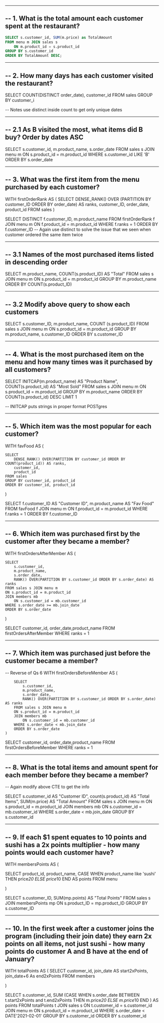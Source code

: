 

------
-- 1. What is the total amount each customer spent at the restaurant?
------

```SQL
SELECT s.customer_id, SUM(m.price) as TotalAmount
FROM menu m JOIN sales s
    ON m.product_id = s.product_id
GROUP BY s.customer_id
ORDER BY TotalAmount DESC;
```


------
-- 2. How many days has each customer visited the restaurant?
------

SELECT  COUNT(DISTINCT order_date), customer_id 
FROM sales
GROUP BY customer_i

-- Notes use distinct inside count to get only unique dates 

------
-- 2.1 As B visited the most, what items did B buy? Order by dates ASC
------
SELECT s.customer_id, m.product_name, s.order_date
FROM sales s JOIN menu m
	ON s.product_id = m.product_id
WHERE s.customer_id LIKE 'B'
ORDER BY s.order_date


------
-- 3. What was the first item from the menu purchased by each customer?
------

WITH firstOrderRank AS (
	SELECT DENSE_RANK() OVER (PARTITION BY customer_ID ORDER BY order_date) AS ranks, customer_ID, order_date, product_id
	FROM sales
)

SELECT DISTINCT f.customer_ID, m.product_name 
FROM firstOrderRank f JOIN menu m
	ON f.product_id = m.product_id
WHERE f.ranks = 1
ORDER BY f.customer_ID
-- Again use distinct to solve the issue that we seen when customer ordered the same item twice 

------
-- 3.1 Names of the most purchased items listed in descending order 
------
SELECT m.product_name, COUNT(s.product_ID) AS "Total"
FROM sales s JOIN menu m
	ON s.product_id = m.product_id
GROUP BY m.product_name
ORDER BY COUNT(s.product_ID)

------
-- 3.2 Modify above query to show each customers  
------
SELECT s.customer_ID, m.product_name, COUNT (s.product_ID)
FROM sales s JOIN menu m
	ON s.product_id = m.product_id
GROUP BY m.product_name, s.customer_ID
ORDER BY s.customer_ID

------
-- 4. What is the most purchased item on the menu and how many times was it purchased by all customers?
------

SELECT INITCAP(m.product_name) AS "Product Name", COUNT(s.product_id) AS "Most Sold" 
FROM sales s JOIN menu m 
	ON s.product_id = m.product_id
GROUP BY m.product_name
ORDER BY COUNT(s.product_id) DESC
LIMIT 1

-- INITCAP puts strings in proper format POSTgres

------
-- 5. Which item was the most popular for each customer?
------

WITH favFood AS (
	
	SELECT 
		DENSE_RANK() OVER(PARTITION BY customer_id ORDER BY COUNT(product_id)) AS ranks, 
		customer_id, 
		product_id
	FROM sales
	GROUP BY customer_id, product_id
	ORDER BY customer_id, product_id

)

SELECT 
	f.customer_ID AS "Customer ID", 
	m.product_name AS "Fav Food"
FROM favFood f JOIN menu m
	ON f.product_id = m.product_id
WHERE f.ranks = 1
ORDER BY f.customer_ID


------
-- 6. Which item was purchased first by the customer after they became a member?
------

WITH firstOrdersAfterMember AS (

	SELECT 
		s.customer_id, 
		m.product_name,
		s.order_date,
		RANK() OVER(PARTITION BY s.customer_id ORDER BY s.order_date) AS ranks
	FROM sales s JOIN menu m
	ON s.product_id = m.product_id
	JOIN members mb
		ON s.customer_id = mb.customer_id
	WHERE s.order_date >= mb.join_date
	ORDER BY s.order_date

)

SELECT customer_id, order_date,product_name
FROM firstOrdersAfterMember
WHERE ranks = 1

------
-- 7. Which item was purchased just before the customer became a member?
------

-- Reverse of Qs 6
WITH firstOrdersBeforeMember AS (
	
		SELECT 
			s.customer_id, 
			m.product_name,
			s.order_date,
			RANK() OVER(PARTITION BY s.customer_id ORDER BY s.order_date) AS ranks
		FROM sales s JOIN menu m
		ON s.product_id = m.product_id
		JOIN members mb
			ON s.customer_id = mb.customer_id
		WHERE s.order_date < mb.join_date
		ORDER BY s.order_date
	)

SELECT customer_id, order_date,product_name
FROM firstOrdersBeforeMember
WHERE ranks = 1

------
-- 8. What is the total items and amount spent for each member before they became a member?
------

-- Again modify above CTE to get the info 

SELECT 
	s.customer_id AS "Customer ID", 
	count(s.product_id) AS "Total Items",
	SUM(m.price) AS "Total Amount"
FROM sales s JOIN menu m
	ON s.product_id = m.product_id
JOIN members mb
	ON s.customer_id = mb.customer_id
WHERE s.order_date < mb.join_date
GROUP BY s.customer_id 

------
-- 9.  If each $1 spent equates to 10 points and sushi has a 2x points multiplier - how many points would each customer have?
------

WITH membersPoints AS (
	
SELECT product_id, product_name,
CASE
	WHEN product_name like 'sushi' THEN price*20
	ELSE price*10 
	END AS points
FROM menu

)

SELECT s.customer_ID, SUM(mp.points) AS "Total Points"
FROM sales s JOIN membersPoints mp 
	ON s.product_ID = mp.product_ID
GROUP BY s.customer_ID

------
-- 10. In the first week after a customer joins the program (including their join date) they earn 2x points on all items, not just sushi - how many points do customer A and B have at the end of January?
------

WITH totalPoints AS (
SELECT customer_id, 
	join_date AS start2xPoints, 
	join_date+6 As end2xPoints
FROM members

)

SELECT s.customer_id,
 	SUM (CASE
		 WHEN s.order_date BETWEEN t.start2xPoints and t.end2xPoints THEN m.price*20
		 ELSE m.price*10
		 END
) AS points
FROM totalPoints t JOIN sales s
	ON t.customer_id = s.customer_id
JOIN menu m
	ON s.product_id = m.product_id
WHERE s.order_date < DATE'2021-02-01'
GROUP BY s.customer_id
ORDER BY s.customer_id


```